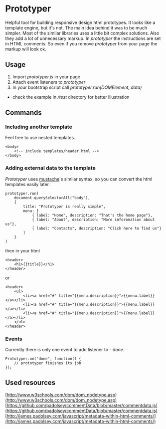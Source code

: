 # Prototyper

Helpful tool for building responsive design html prototypes. It looks like a template engine, but it's not. The main idea behind it was to be much simpler. Most of the similar libraries uses a little bit complex solutions. Also they add a lot of unnecessary markup. In *prototyper* the instructions are set in HTML comments. So even if you remove *prototyper* from your page the markup will look ok.

## Usage

  1. Import *prototyper.js* in your page
  2. Attach event listeners to *prototyper* 
  2. In your bootstrap script call *prototyper.run(DOMElement, data)*

* check the example in */test* directory for better illustration

## Commands

### Including another template
Feel free to use nested templates.

	<body>
		<!-- include templates/header.html -->
	</body>

### Adding external data to the template
*Prototyper* uses [mustache](http://mustache.github.io/)'s similar syntax, so you can convert the html templates easily later.

	prototyper.run(
		document.querySelectorAll("body"),
		{
			title: "Prototyper is really simple",
			menu: [
				{ label: "Home", description: "That's the home page"},
				{ label: "About", description: "More inforomation about us"},
				{ label: "Contacts", description: "Click here to find us"}
			]
		}
	)

then in your html

	<header>
		<h1>{{title}}</h1>
	</header>

or 

	<header>
		<ul>
			<li><a href="#" title="{{menu.description}}">{{menu.label}}</a></li>
			<li><a href="#" title="{{menu.description}}">{{menu.label}}</a></li>
			<li><a href="#" title="{{menu.description}}">{{menu.label}}</a></li>
		</ul>
	</header>

### Events
Currently there is only one event to add listener to - *done*.

	Prototyper.on("done", function() {
		// prototyper finishes its job
	});

## Used resources

  [http://www.w3schools.com/dom/dom_nodetype.asp](http://www.w3schools.com/dom/dom_nodetype.asp)
  [https://github.com/padolsey/commentData/blob/master/commentdata.js](https://github.com/padolsey/commentData/blob/master/commentdata.js)
  [http://james.padolsey.com/javascript/metadata-within-html-comments/](http://james.padolsey.com/javascript/metadata-within-html-comments/)
